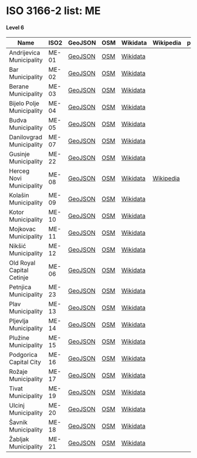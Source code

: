 # ISO 3166-2 list: ME


#### Level 6
Name | ISO2 | GeoJSON | OSM | Wikidata | Wikipedia | population 
--- | --- | --- | --- | --- | --- | --: 
Andrijevica Municipality | ME-01 | [GeoJSON](../../export/geojson/q8/iso2/ME/ME-01.geojson) | [OSM](https://www.openstreetmap.org/relation/2319358) | [Wikidata](https://www.wikidata.org/wiki/Q2384773) |  | 4,790
Bar Municipality | ME-02 | [GeoJSON](../../export/geojson/q8/iso2/ME/ME-02.geojson) | [OSM](https://www.openstreetmap.org/relation/2319526) | [Wikidata](https://www.wikidata.org/wiki/Q2604068) |  | 43,693
Berane Municipality | ME-03 | [GeoJSON](../../export/geojson/q8/iso2/ME/ME-03.geojson) | [OSM](https://www.openstreetmap.org/relation/2319359) | [Wikidata](https://www.wikidata.org/wiki/Q4853794) |  | 27,256
Bijelo Polje Municipality | ME-04 | [GeoJSON](../../export/geojson/q8/iso2/ME/ME-04.geojson) | [OSM](https://www.openstreetmap.org/relation/2319527) | [Wikidata](https://www.wikidata.org/wiki/Q4086488) |  | 43,468
Budva Municipality | ME-05 | [GeoJSON](../../export/geojson/q8/iso2/ME/ME-05.geojson) | [OSM](https://www.openstreetmap.org/relation/2319528) | [Wikidata](https://www.wikidata.org/wiki/Q3739214) |  | 20,982
Danilovgrad Municipality | ME-07 | [GeoJSON](../../export/geojson/q8/iso2/ME/ME-07.geojson) | [OSM](https://www.openstreetmap.org/relation/2319530) | [Wikidata](https://www.wikidata.org/wiki/Q3741507) |  | 18,307
Gusinje Municipality | ME-22 | [GeoJSON](../../export/geojson/q8/iso2/ME/ME-22.geojson) | [OSM](https://www.openstreetmap.org/relation/7460668) | [Wikidata](https://www.wikidata.org/wiki/Q16085370) |  | 3,984
Herceg Novi Municipality | ME-08 | [GeoJSON](../../export/geojson/q8/iso2/ME/ME-08.geojson) | [OSM](https://www.openstreetmap.org/relation/2187901) | [Wikidata](https://www.wikidata.org/wiki/Q3317366) | [Wikipedia](http://en.wikipedia.org/wiki/en%3AHerceg%20Novi%20Municipality) | 30,690
Kolašin Municipality | ME-09 | [GeoJSON](../../export/geojson/q8/iso2/ME/ME-09.geojson) | [OSM](https://www.openstreetmap.org/relation/2319531) | [Wikidata](https://www.wikidata.org/wiki/Q3303233) |  | 7,553
Kotor Municipality | ME-10 | [GeoJSON](../../export/geojson/q8/iso2/ME/ME-10.geojson) | [OSM](https://www.openstreetmap.org/relation/2319532) | [Wikidata](https://www.wikidata.org/wiki/Q4856305) |  | 22,651
Mojkovac Municipality | ME-11 | [GeoJSON](../../export/geojson/q8/iso2/ME/ME-11.geojson) | [OSM](https://www.openstreetmap.org/relation/2319533) | [Wikidata](https://www.wikidata.org/wiki/Q3299782) |  | 7,938
Nikšić Municipality | ME-12 | [GeoJSON](../../export/geojson/q8/iso2/ME/ME-12.geojson) | [OSM](https://www.openstreetmap.org/relation/2319534) | [Wikidata](https://www.wikidata.org/wiki/Q4865016) |  | 
Old Royal Capital Cetinje | ME-06 | [GeoJSON](../../export/geojson/q8/iso2/ME/ME-06.geojson) | [OSM](https://www.openstreetmap.org/relation/2319529) | [Wikidata](https://www.wikidata.org/wiki/Q3305075) |  | 
Petnjica Municipality | ME-23 | [GeoJSON](../../export/geojson/q8/iso2/ME/ME-23.geojson) | [OSM](https://www.openstreetmap.org/relation/7463938) | [Wikidata](https://www.wikidata.org/wiki/Q15630696) |  | 5,215
Plav Municipality | ME-13 | [GeoJSON](../../export/geojson/q8/iso2/ME/ME-13.geojson) | [OSM](https://www.openstreetmap.org/relation/2317882) | [Wikidata](https://www.wikidata.org/wiki/Q4859821) |  | 8,628
Pljevlja Municipality | ME-14 | [GeoJSON](../../export/geojson/q8/iso2/ME/ME-14.geojson) | [OSM](https://www.openstreetmap.org/relation/2319535) | [Wikidata](https://www.wikidata.org/wiki/Q3299950) |  | 28,124
Plužine Municipality | ME-15 | [GeoJSON](../../export/geojson/q8/iso2/ME/ME-15.geojson) | [OSM](https://www.openstreetmap.org/relation/2319536) | [Wikidata](https://www.wikidata.org/wiki/Q4864476) |  | 2,777
Podgorica Capital City | ME-16 | [GeoJSON](../../export/geojson/q8/iso2/ME/ME-16.geojson) | [OSM](https://www.openstreetmap.org/relation/2319360) | [Wikidata](https://www.wikidata.org/wiki/Q3305250) |  | 197,589
Rožaje Municipality | ME-17 | [GeoJSON](../../export/geojson/q8/iso2/ME/ME-17.geojson) | [OSM](https://www.openstreetmap.org/relation/2317936) | [Wikidata](https://www.wikidata.org/wiki/Q3296677) |  | 23,179
Tivat Municipality | ME-19 | [GeoJSON](../../export/geojson/q8/iso2/ME/ME-19.geojson) | [OSM](https://www.openstreetmap.org/relation/2319537) | [Wikidata](https://www.wikidata.org/wiki/Q3738564) |  | 14,774
Ulcinj Municipality | ME-20 | [GeoJSON](../../export/geojson/q8/iso2/ME/ME-20.geojson) | [OSM](https://www.openstreetmap.org/relation/2319538) | [Wikidata](https://www.wikidata.org/wiki/Q3305169) |  | 20,106
Šavnik Municipality | ME-18 | [GeoJSON](../../export/geojson/q8/iso2/ME/ME-18.geojson) | [OSM](https://www.openstreetmap.org/relation/2319539) | [Wikidata](https://www.wikidata.org/wiki/Q13365880) |  | 1,794
Žabljak Municipality | ME-21 | [GeoJSON](../../export/geojson/q8/iso2/ME/ME-21.geojson) | [OSM](https://www.openstreetmap.org/relation/2319540) | [Wikidata](https://www.wikidata.org/wiki/Q3304454) |  | 3,212
